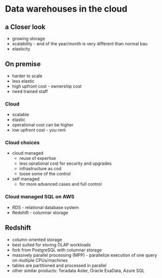# Data warehouses in the cloud

## a Closer look
- growing storage
- scalability - end of the year/month is very different than normal bau
- elasticity

## On premise
- harder to scale
- less elastic
- high upfront cost - ownership cost
- need trained staff

### Cloud
- scalable
- elastic
- operational cost can be higher
- low upfront cost - you rent

### Cloud choices
- cloud managed
    - reuse of expertise
    - less oprational cost for security and upgrades
    - infrastructure as cod
    - loose some of the control
- self managed
    - for more advanced cases and full control

### Cloud managed SQL on AWS
- RDS - relational database system
- Redshift - columnar storage

## Redshift
- column-oriented storage
- best suited for storing OLAP workloads
- fork from PostgreSQL with columnar storage
- massively parallel processing (MPP) - parallelize execution of one query on multiple CPUs/machines
- tables are partitioned and processed in parallel
- other similar products: Teradata Aster, Oracle ExaData, Azure SQL

